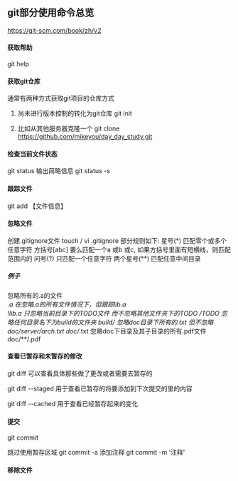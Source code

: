 ## git部分使用命令总览
https://git-scm.com/book/zh/v2

#### 获取帮助
git help

#### 获取git仓库
通常有两种方式获取git项目的仓库方式
1. 尚未进行版本控制的转化为git仓库
git init

2. 比如从其他服务器克隆一个
git clone https://github.com/mikeyou/day_day_study.git

#### 检查当前文件状态
git status 
输出简略信息
git status -s

#### 跟踪文件
git add 【文件信息】

#### 忽略文件
创建.gitignore文件
touch / vi  .gitignore
部分规则如下:
星号(*)        匹配零个或多个任意字符
方括号[abc]    要么匹配一个a 或b 或c, 如果方括号里面有短横线，则匹配范围内的
问号(?)        只匹配一个任意字符
两个星号(**)   匹配任意中间目录

##### 例子
忽略所有的.a的文件   
*.a
在忽略.a的所有文件情况下，但跟踪lib.a     
!lib.a
只忽略当前目录下的TODO文件 而不忽略其他文件夹下的TODO
/TODO
忽略任何目录名下为build的文件夹
build/
忽略doc目录下所有的.txt 但不忽略doc/server/arch.txt
doc/*.txt
忽略doc下目录及其子目录的所有.pdf文件
doc/**/.pdf

#### 查看已暂存和未暂存的修改
git diff 可以查看具体那些做了更改或者需要去暂存的

git diff --staged 用于查看已暂存的将要添加到下次提交的里的内容

git diff --cached 用于查看已经暂存起来的变化

#### 提交
git commit

跳过使用暂存区域
git commit -a 
添加注释
git commit -m '注释'


#### 移除文件
